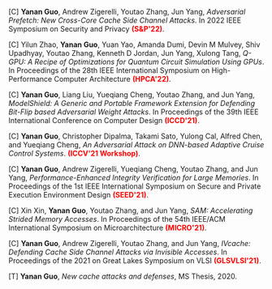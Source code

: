 [C] **Yanan Guo**, Andrew Zigerelli, Youtao Zhang, Jun Yang, *Adversarial Prefetch: New Cross-Core Cache Side Channel Attacks*. In 2022 IEEE Symposium on Security and Privacy **<span style="color:red">(S&P'22)</span>**. [<i class="far fa-file-pdf"></i>](https://arxiv.org/abs/2110.12340)

[C] Yilun Zhao, **Yanan Guo**, Yuan Yao, Amanda Dumi, Devin M Mulvey, Shiv Upadhyay, Youtao Zhang, Kenneth D Jordan, Jun Yang, Xulong Tang, *Q-GPU: A Recipe of Optimizations for Quantum Circuit Simulation Using GPUs*. In Proceedings of the 28th IEEE International Symposium on High-Performance Computer Architecture **<span style="color:red">(HPCA'22)</span>**. [<i class="far fa-file-pdf"></i>](ss)

[C] **Yanan Guo**, Liang Liu, Yueqiang Cheng, Youtao Zhang, and Jun Yang, *ModelShield: A Generic and Portable Framework Extension for Defending Bit-Flip based Adversarial Weight Attacks*. In Proceedings of the 39th IEEE International Conference on Computer Design **<span style="color:red">(ICCD'21)</span>**. [<i class="far fa-file-pdf"></i>](/files/iccd21.pdf)

[C] **Yanan Guo**, Christopher Dipalma, Takami Sato, Yulong Cal, Alfred Chen, and Yueqiang Cheng, *An Adversarial Attack on DNN-based Adaptive Cruise Control Systems*. **<span style="color:red">(ICCV'21 Workshop)</span>**. [<i class="far fa-file-pdf"></i>](/files/iccv21.pdf) [<i class="fas fa-link"></i>](https://sites.google.com/view/acc-adv)

[C] **Yanan Guo**, Andrew Zigerelli, Yueqiang Cheng, Youtao Zhang, and Jun Yang, *Performance-Enhanced Integrity Verification for Large Memories*. In Proceedings of the 1st IEEE International Symposium on Secure and Private Execution Environment Design **<span style="color:red">(SEED'21)</span>**. [<i class="far fa-file-pdf"></i>](/files/seed21.pdf)

[C] Xin Xin, **Yanan Guo**, Youtao Zhang, and Jun Yang, *SAM: Accelerating Strided Memory Accesses*. In Proceedings of the 54th IEEE/ACM International Symposium on Microarchitecture
**<span style="color:red">(MICRO'21)</span>**. [<i class="far fa-file-pdf"></i>](/files/micro21.pdf)

[C] **Yanan Guo**, Andrew Zigerelli, Youtao Zhang, and Jun Yang, *IVcache: Defending Cache Side Channel Attacks via Invisible Accesses*. In Proceedings of the 2021 on Great Lakes Symposium on VLSI  **<span style="color:red">(GLSVLSI'21)</span>**. [<i class="far fa-file-pdf"></i>](/files/glsvlsi.pdf)

[T] **Yanan Guo**, *New cache attacks and defenses*, MS Thesis, 2020. [<i class="far fa-file-pdf"></i>](/files/thesis_20.pdf)


